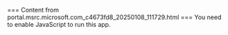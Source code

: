 === Content from portal.msrc.microsoft.com_c4673fd8_20250108_111729.html ===
You need to enable JavaScript to run this app.
